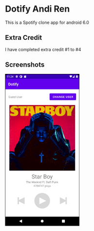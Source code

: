 # Dotify Andi Ren
This is a Spotify clone app for android 6.0

## Extra Credit
I have completed extra credit #1 to #4

## Screenshots
<img src="./dotify.png" alt="Screenshot of the app" height="500" />
